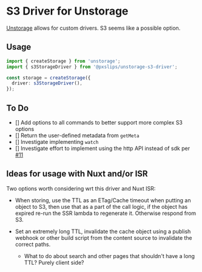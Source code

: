 # S3 Driver for Unstorage

[Unstorage](https://nitro.unjs.io/guide/storage) allows for custom drivers. S3 seems like a possible option.

## Usage

```ts
import { createStorage } from 'unstorage';
import { s3StorageDriver } from '@pxslips/unstorage-s3-driver';

const storage = createStorage({
  driver: s3StorageDriver(),
});
```

## To Do

- [] Add options to all commands to better support more complex S3 options
- [] Return the user-defined metadata from `getMeta`
- [] Investigate implementing `watch`
- [] Investigate effort to implement using the http API instead of sdk per [#11](https://github.com/unjs/unstorage/issues/11)

## Ideas for usage with Nuxt and/or ISR

Two options worth considering wrt this driver and Nuxt ISR:

- When storing, use the TTL as an ETag/Cache timeout when putting an object to S3, then use that as a part of the call logic, if the object has expired re-run the SSR lambda to regenerate it. Otherwise respond from S3.

- Set an extremely long TTL, invalidate the cache object using a publish webhook or other build script from the content source to invalidate the correct paths.
  - What to do about search and other pages that shouldn't have a long TTL? Purely client side?

